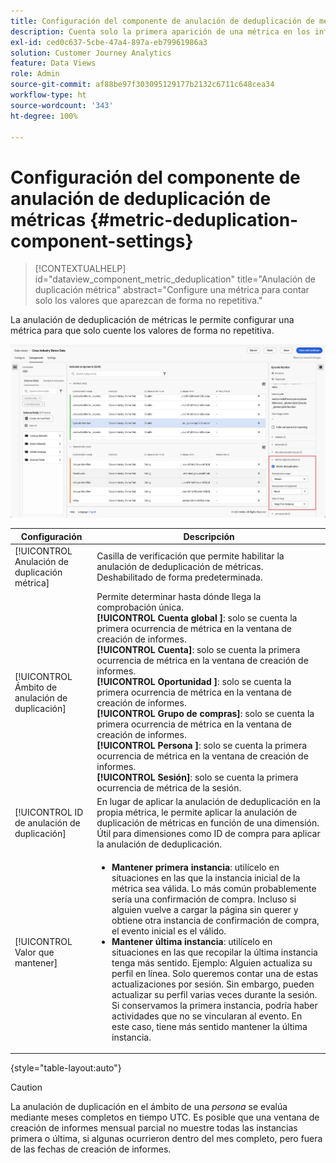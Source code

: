 ```yaml
---
title: Configuración del componente de anulación de deduplicación de métricas
description: Cuenta solo la primera aparición de una métrica en los informes.
exl-id: ced0c637-5cbe-47a4-897a-eb79961986a3
solution: Customer Journey Analytics
feature: Data Views
role: Admin
source-git-commit: af88be97f303095129177b2132c6711c648cea34
workflow-type: ht
source-wordcount: '343'
ht-degree: 100%

---
```


# Configuración del componente de anulación de deduplicación de métricas {#metric-deduplication-component-settings}

<!-- markdownlint-disable MD034 -->

>[!CONTEXTUALHELP]
>id="dataview_component_metric_deduplication"
>title="Anulación de duplicación métrica"
>abstract="Configure una métrica para contar solo los valores que aparezcan de forma no repetitiva."

<!-- markdownlint-enable MD034 -->


La anulación de deduplicación de métricas le permite configurar una métrica para que solo cuente los valores de forma no repetitiva.

![Anulación de duplicación métrica](../assets/metric-deduplication.png)

| Configuración | Descripción |
| --- | --- |
| [!UICONTROL Anulación de duplicación métrica] | Casilla de verificación que permite habilitar la anulación de deduplicación de métricas. Deshabilitado de forma predeterminada. |
| [!UICONTROL Ámbito de anulación de duplicación] | Permite determinar hasta dónde llega la comprobación única.<br/>**[!UICONTROL Cuenta global ]**: solo se cuenta la primera ocurrencia de métrica en la ventana de creación de informes.<br/>**[!UICONTROL Cuenta]**: solo se cuenta la primera ocurrencia de métrica en la ventana de creación de informes.<br/>**[!UICONTROL Oportunidad ]**: solo se cuenta la primera ocurrencia de métrica en la ventana de creación de informes.<br/>**[!UICONTROL Grupo de compras]**: solo se cuenta la primera ocurrencia de métrica en la ventana de creación de informes.<br/>**[!UICONTROL Persona ]**: solo se cuenta la primera ocurrencia de métrica en la ventana de creación de informes.<br>**[!UICONTROL Sesión]**: solo se cuenta la primera ocurrencia de métrica de la sesión.<br> |
| [!UICONTROL ID de anulación de duplicación] | En lugar de aplicar la anulación de deduplicación en la propia métrica, le permite aplicar la anulación de duplicación de métricas en función de una dimensión. Útil para dimensiones como ID de compra para aplicar la anulación de deduplicación. |
| [!UICONTROL Valor que mantener] | <ul><li>**Mantener primera instancia**: utilícelo en situaciones en las que la instancia inicial de la métrica sea válida. Lo más común probablemente sería una confirmación de compra. Incluso si alguien vuelve a cargar la página sin querer y obtiene otra instancia de confirmación de compra, el evento inicial es el válido.</li><li>**Mantener última instancia**: utilícelo en situaciones en las que recopilar la última instancia tenga más sentido. Ejemplo: Alguien actualiza su perfil en línea. Solo queremos contar una de estas actualizaciones por sesión. Sin embargo, pueden actualizar su perfil varias veces durante la sesión. Si conservamos la primera instancia, podría haber actividades que no se vincularan al evento. En este caso, tiene más sentido mantener la última instancia.</li></ul> |

{style="table-layout:auto"}

>[!CAUTION]
>
>La anulación de duplicación en el ámbito de una _persona_ se evalúa mediante meses completos en tiempo UTC. Es posible que una ventana de creación de informes mensual parcial no muestre todas las instancias primera o última, si algunas ocurrieron dentro del mes completo, pero fuera de las fechas de creación de informes.
